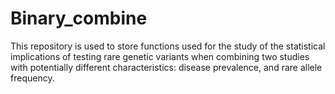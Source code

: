 # Binary_combine

This repository is used to store functions used for the study of the statistical implications of testing rare genetic variants when combining two studies with potentially different characteristics: disease prevalence, and rare allele frequency. 
